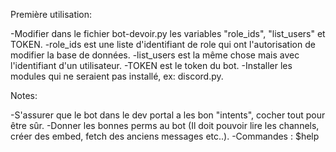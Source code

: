Première utilisation:

-Modifier dans le fichier bot-devoir.py les variables "role_ids", "list_users" et TOKEN.
-role_ids est une liste d'identifiant de role qui ont l'autorisation de modifier la base de données.
-list_users est la même chose mais avec l'identifiant d'un utilisateur.
-TOKEN est le token du bot.
-Installer les modules qui ne seraient pas installé, ex: discord.py.

Notes:

-S'assurer que le bot dans le dev portal a les bon "intents", cocher tout pour être sûr.
-Donner les bonnes perms au bot (Il doit pouvoir lire les channels, créer des embed, fetch des anciens messages etc..).
-Commandes : $help